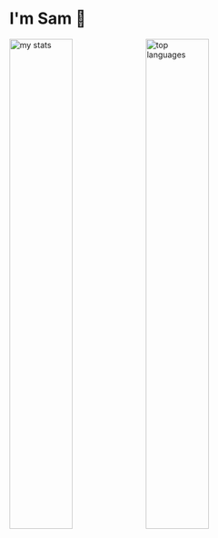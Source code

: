 # I'm Sam 👋
<img alt="my stats" align="left" width="47%" src="https://github-readme-stats.vercel.app/api?username=samjoshuacs&show_icons=true&theme=dracula"/>
<img alt="top languages" align="left" width="47%" src="https://github-readme-stats.vercel.app/api/top-langs/?username=samjoshuacs&layout=compact&langs_count=8&theme=dracula"/>
